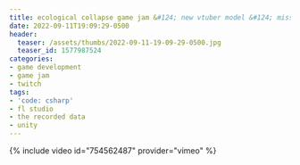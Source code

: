 ```yaml
---
title: ecological collapse game jam &#124; new vtuber model &#124; mission failed &#124; day 10
date: 2022-09-11T19:09:29-0500
header:
  teaser: /assets/thumbs/2022-09-11-19-09-29-0500.jpg
  teaser_id: 1577987524
categories:
- game development
- game jam
- twitch
tags:
- 'code: csharp'
- fl studio
- the recorded data
- unity
---
```

{% include video id="754562487" provider="vimeo" %}
